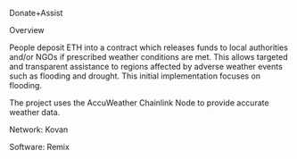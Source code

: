Donate+Assist

Overview

People deposit ETH into a contract which releases funds to local authorities and/or NGOs if prescribed weather conditions are met. This allows targeted and transparent assistance to regions affected by adverse weather events such as flooding and drought. This initial implementation focuses on flooding.

The project uses the AccuWeather Chainlink Node to provide accurate weather data.

Network: Kovan

Software: Remix
